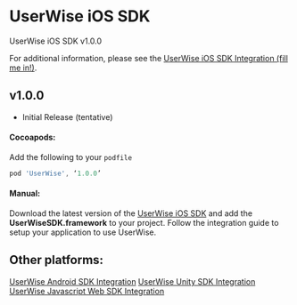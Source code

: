 # UserWise iOS SDK
UserWise iOS SDK v1.0.0

For additional information, please see the [UserWise iOS SDK Integration (fill me in!)](https://userwise.io/docs/ios).

## v1.0.0
- Initial Release (tentative)

#### Cocoapods:
Add the following to your `podfile`

  ```groovy
  pod 'UserWise', ‘1.0.0’
  ```

#### Manual:
Download the latest version of the [UserWise iOS SDK](https://github.com/userwise/userwise_ios_example) and add the **UserWiseSDK.framework** to your project. Follow the integration guide to setup your application to use UserWise.

## Other platforms:
[UserWise Android SDK Integration](https://theoremreach.com/docs/android)
[UserWise Unity SDK Integration](https://theoremreach.com/docs/unity)
[UserWise Javascript Web SDK Integration](https://theoremreach.com/docs/web)  
